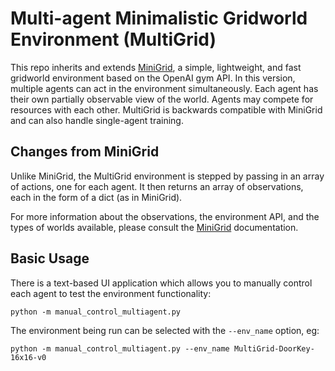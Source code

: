 # Multi-agent Minimalistic Gridworld Environment (MultiGrid)

This repo inherits and extends
[MiniGrid](https://github.com/maximecb/gym-minigrid), a simple, lightweight, and
fast gridworld environment based on the OpenAI gym API. In this version,
multiple agents can act in the environment simultaneously. Each agent has their
own partially observable view of the world. Agents may compete for resources
with each other. MultiGrid is backwards compatible with MiniGrid and can also
handle single-agent training.

## Changes from MiniGrid

Unlike MiniGrid, the MultiGrid environment is stepped by passing in an array of
actions, one for each agent. It then returns an array of observations, each in
the form of a dict (as in MiniGrid).

For more information about the observations, the environment API, and the types
of worlds available, please consult the
[MiniGrid](https://github.com/maximecb/gym-minigrid) documentation.

## Basic Usage

There is a text-based UI application which allows you to manually control each
agent to test the environment functionality:

```
python -m manual_control_multiagent.py
```

The environment being run can be selected with the `--env_name` option, eg:

```
python -m manual_control_multiagent.py --env_name MultiGrid-DoorKey-16x16-v0
```
